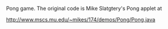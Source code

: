 Pong game. The original code is Mike Slatgtery's Pong applet at

http://www.mscs.mu.edu/~mikes/174/demos/Pong/Pong.java
